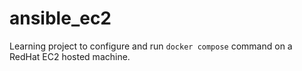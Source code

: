 # ansible_ec2

Learning project to configure and run `docker compose` command on a RedHat EC2 hosted machine.
